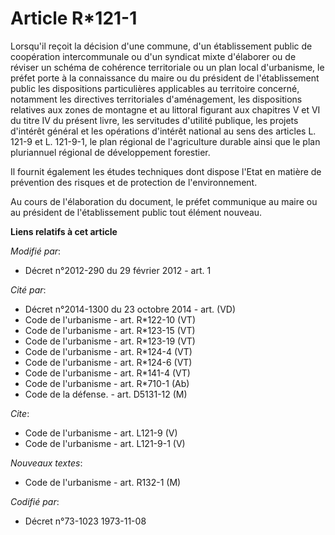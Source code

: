 # Article R*121-1

Lorsqu'il reçoit la décision d'une commune, d'un établissement public de coopération intercommunale ou d'un syndicat mixte
d'élaborer ou de réviser un schéma de cohérence territoriale ou un plan local d'urbanisme, le préfet porte à la connaissance
du maire ou du président de l'établissement public les dispositions particulières applicables au territoire concerné,
notamment les directives territoriales d'aménagement, les dispositions relatives aux zones de montagne et au littoral
figurant aux chapitres V et VI du titre IV du présent livre, les servitudes d'utilité publique, les projets d'intérêt général
et les opérations d'intérêt national au sens des articles L. 121-9 et L. 121-9-1, le plan régional de l'agriculture durable
ainsi que le plan pluriannuel régional de développement forestier. 

Il fournit également les études techniques dont dispose l'Etat en matière de prévention des risques et de protection de
l'environnement. 

Au cours de l'élaboration du document, le préfet communique au maire ou au président de l'établissement public tout élément
nouveau.

**Liens relatifs à cet article**

_Modifié par_:

  - Décret n°2012-290 du 29 février 2012 - art. 1

_Cité par_:

  - Décret n°2014-1300 du 23 octobre 2014 - art. (VD)
  - Code de l'urbanisme - art. R*122-10 (VT)
  - Code de l'urbanisme - art. R*123-15 (VT)
  - Code de l'urbanisme - art. R*123-19 (VT)
  - Code de l'urbanisme - art. R*124-4 (VT)
  - Code de l'urbanisme - art. R*124-6 (VT)
  - Code de l'urbanisme - art. R*141-4 (VT)
  - Code de l'urbanisme - art. R*710-1 (Ab)
  - Code de la défense. - art. D5131-12 (M)

_Cite_:

  - Code de l'urbanisme - art. L121-9 (V)
  - Code de l'urbanisme - art. L121-9-1 (V)

_Nouveaux textes_:

  - Code de l'urbanisme - art. R132-1 (M)

_Codifié par_:

  - Décret n°73-1023 1973-11-08
